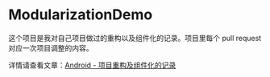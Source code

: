 # ModularizationDemo

这个项目是我对自己项目做过的重构以及组件化的记录。项目里每个 pull request 对应一次项目调整的内容。

详情请查看文章：[Android - 项目重构及组件化的记录](http://cashow.github.io/Android-Refactoring-And-Modularization-Record.html)
